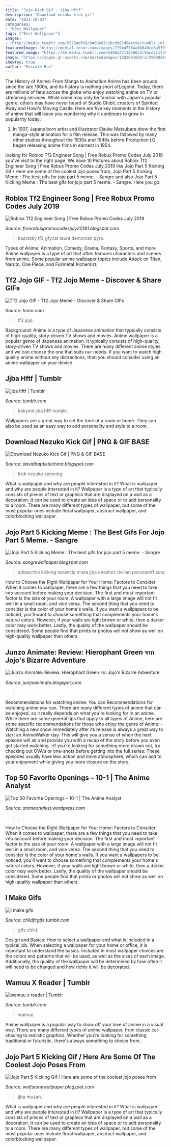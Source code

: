 ```yaml
---
title: "Jojo Kick Gif - Jjba Hftf"
description: "Download nezuko kick gif"
date: "2021-10-03"
categories:
- "Best Wallpaper"
tags: ["Best Wallpaper"]
images:
- "http://media.tumblr.com/5573a0f89c9408687c2bcd867d94ec9e/tumblr_inline_mxhic4exbQ1res3s4.gif"
featuredImage: "https://media1.tenor.com/images/779bd7584a08849ce8a5791a28c66cc9/tenor.gif?itemid=16271506"
featured_image: "https://66.media.tumblr.com/b408a27138360c2c9acd2c12a5a34052/tumblr_inline_pgsrftkN9N1w30r6l_250.gifv"
image: "https://images.gr-assets.com/hostedimages/1582681692ra/29020263.gif"
ShowToc: true
author: "Pascale Rau"
---
```



The History of Anime: From Manga to Animation
Anime has been around since the late 1800s, and its history is nothing short ofLegend. Today, there are millions of fans across the globe who enjoy watching anime on TV or streaming services. While some may only be familiar with Japan's popular genre, others may have never heard of Studio Ghibli, creators of Spirited Away and Howl's Moving Castle. Here are five key moments in the history of anime that will leave you wondering why it continues to grow in popularity today:
1) In 1907, Japans born artist and illustrator Eisuke Matsubara drew the first manga-style animation for a film release. This was followed by many other studios throughout the 1930s and 1940s before Production I.G began releasing anime films in earnest in 1954.

	

		
looking for Roblox Tf2 Engineer Song | Free Robux Promo Codes July 2019 you've visit to the right page. We have 10 Pictures about Roblox Tf2 Engineer Song | Free Robux Promo Codes July 2019 like Jojo Part 5 Kicking Gif / Here are some of the coolest jojo poses from, Jojo Part 5 Kicking Meme : The best gifs for jojo part 5 meme. - Sangre and also Jojo Part 5 Kicking Meme : The best gifs for jojo part 5 meme. - Sangre. Here you go:
		
    
## Roblox Tf2 Engineer Song | Free Robux Promo Codes July 2019

<img loading=lazy src="https://thumbs.gfycat.com/EveryWhoppingEquine-size_restricted.gif" onerror="this.onerror=null;this.src='https://tse2.mm.bing.net/th?id=OIP.rW0SaDLqE9hEpAmYOcPbfwHaER&amp;pid=15.1';" alt="Roblox Tf2 Engineer Song | Free Robux Promo Codes July 2019">

_Source: freerobuxpromocodesjuly20191.blogspot.com_

>kazotsky tf2 gfycat taunt demoman pyro. 

	

Types of Anime: Animation, Comedy, Drama, Fantasy, Sports, and more
Anime wallpaper is a type of art that often features characters and scenes from anime. Some popular anime wallpaper topics include Attack on Titan, Naruto, One Piece, and Fullmetal Alchemist.

    
## Tf2 Jojo GIF - Tf2 Jojo Meme - Discover &amp; Share GIFs

<img loading=lazy src="https://media1.tenor.com/images/779bd7584a08849ce8a5791a28c66cc9/tenor.gif?itemid=16271506" onerror="this.onerror=null;this.src='https://tse2.mm.bing.net/th?id=OIP.d5vXWEoIhJzopXkaKMZsyQHaDv&amp;pid=15.1';" alt="Tf2 Jojo GIF - Tf2 Jojo Meme - Discover &amp; Share GIFs">

_Source: tenor.com_

>tf2 jojo. 

	

Background: Anime is a type of Japanese animation that typically consists of high-quality, story-driven TV shows and movies.
Anime wallpaper is a popular genre of Japanese animation. It typically consists of high-quality, story-driven TV shows and movies. There are many different anime styles and we can choose the one that suits our needs. If you want to watch high quality anime without any distractions, then you should consider using an anime wallpaper on your device.

    
## Jjba Hftf | Tumblr

<img loading=lazy src="https://66.media.tumblr.com/b408a27138360c2c9acd2c12a5a34052/tumblr_inline_pgsrftkN9N1w30r6l_250.gifv" onerror="this.onerror=null;this.src='https://tse1.mm.bing.net/th?id=OIP.8Kv8ZZ6THFuYCMpyuLhz-gHaIu&amp;pid=15.1';" alt="jjba hftf | Tumblr">

_Source: tumblr.com_

>kakyoin jjba hftf noriaki. 

	

Wallpapers are a great way to set the tone of a room or home. They can also be used as an easy way to add personality and style to a room.

    
## Download Nezuko Kick Gif | PNG &amp; GIF BASE

<img loading=lazy src="https://i.kym-cdn.com/photos/images/original/001/053/707/042.gif" onerror="this.onerror=null;this.src='https://tse4.mm.bing.net/th?id=OIP.TXJj0_OkncUmRBmHUgCehwHaEK&amp;pid=15.1';" alt="Download Nezuko Kick Gif | PNG &amp; GIF BASE">

_Source: davidbaptistechirot.blogspot.com_

>kick nezuko spinning. 

	

What is wallpaper and why are people interested in it?
What is wallpaper and why are people interested in it?
Wallpaper is a type of art that typically consists of pieces of text or graphics that are displayed on a wall as a decoration. It can be used to create an idea of space or to add personality to a room. There are many different types of wallpaper, but some of the most popular ones include floral wallpaper, abstract wallpaper, and colorblocking wallpaper.

    
## Jojo Part 5 Kicking Meme : The Best Gifs For Jojo Part 5 Meme. - Sangre

<img loading=lazy src="https://i.ytimg.com/vi/rOy5lMGTjdg/maxresdefault.jpg" onerror="this.onerror=null;this.src='https://tse4.mm.bing.net/th?id=OIP.LM8hmNpRO86ewtb_5iZA6QHaEK&amp;pid=15.1';" alt="Jojo Part 5 Kicking Meme : The best gifs for jojo part 5 meme. - Sangre">

_Source: sangrewallpaper.blogspot.com_

>abbacchio kicking narancia mista jjba oneshot civilian porunareff acts. 

	

How to Choose the Right Wallpaper for Your Home: Factors to Consider
When it comes to wallpaper, there are a few things that you need to take into account before making your decision. The first and most important factor is the size of your room. A wallpaper with a large image will not fit well in a small room, and vice versa. 
The second thing that you need to consider is the color of your home's walls. If you want a wallpapers to be noticed, you'll want to choose something that complements your home's natural colors. However, if your walls are light brown or white, then a darker color may work better. 
Lastly, the quality of the wallpaper should be considered. Some people find that prints or photos will not show as well on high-quality wallpaper than others.

    
## Junzo Animate: Review: Hierophant Green จาก Jojo&#039;s Bizarre Adventure

<img loading=lazy src="https://3.bp.blogspot.com/_DFXUan3BCls/TKnq2R01bSI/AAAAAAAAALE/lIZnpU7cL8Q/s1600/Jojo_Bizzare_Hierophant_AnimeM.gif" onerror="this.onerror=null;this.src='https://tse2.mm.bing.net/th?id=OIP.DuhcQA9ieiIT4qfjsy5MDAAAAA&amp;pid=15.1';" alt="Junzo Animate: Review: Hierophant Green จาก Jojo&#039;s Bizarre Adventure">

_Source: junzoanimate.blogspot.com_

>. 

	

Recommendations for watching anime: You can
Recommendations for watching anime you can. There are many different types of anime that can be enjoyed, so it really depends on what you're looking for in an anime. While there are some general tips that apply to all types of Anime, here are some specific recommendations for those who enjoy the genre of Anime: 
-Watching a new show immediately after its release is always a great way to start an AnimeWalker day. This will give you a sense of when the next episode will air and provide you with a recap of the story before you even get started watching. 
-If you're looking for something more drawn out, try checking out OVA's or one-shots before getting into the full series. These episodes usually have less action and more atmosphere, which can add to your enjoyment while giving you more closure on the story.

    
## Top 50 Favorite Openings – 10-1 | The Anime Analyst

<img loading=lazy src="https://animeanalyst.files.wordpress.com/2016/05/giphy1.gif?w=479" onerror="this.onerror=null;this.src='https://tse1.mm.bing.net/th?id=OIP.14P8zA0fIRjM8XKsyLjCVQHaEK&amp;pid=15.1';" alt="Top 50 Favorite Openings – 10-1 | The Anime Analyst">

_Source: animeanalyst.wordpress.com_

>. 

	

How to Choose the Right Wallpaper for Your Home: Factors to Consider
When it comes to wallpaper, there are a few things that you need to take into account before making your decision. The first and most important factor is the size of your room. A wallpaper with a large image will not fit well in a small room, and vice versa. 
The second thing that you need to consider is the color of your home's walls. If you want a wallpapers to be noticed, you'll want to choose something that complements your home's natural colors. However, if your walls are light brown or white, then a darker color may work better. 
Lastly, the quality of the wallpaper should be considered. Some people find that prints or photos will not show as well on high-quality wallpaper than others.

    
## I Make Gifs

<img loading=lazy src="http://media.tumblr.com/5573a0f89c9408687c2bcd867d94ec9e/tumblr_inline_mxhic4exbQ1res3s4.gif" onerror="this.onerror=null;this.src='https://tse2.mm.bing.net/th?id=OIP.jFT2iCmragKm06UQvWLIGwHaMF&amp;pid=15.1';" alt="I make gifs">

_Source: childfcgifs.tumblr.com_

>gifs child. 

	

Design and Basics: How to select a wallpaper and what is included in a typical job.
When selecting a wallpaper for your home or office, it is important to understand the basics. Included in most wallpaper choices are the colors and patterns that will be used, as well as the sizes of each image. Additionally, the quality of the wallpaper will be determined by how often it will need to be changed and how richly it will be decorated.

    
## Wamuu X Reader | Tumblr

<img loading=lazy src="https://66.media.tumblr.com/f7ca80157eb3d07bff68ff5871097889/7e450c2de03fee78-e1/s400x600/d057480f4a147bb2b6e49408dfefd121d96de45b.gifv" onerror="this.onerror=null;this.src='https://tse3.mm.bing.net/th?id=OIP.2tuqaUkUiVUBopIqP6UktQAAAA&amp;pid=15.1';" alt="wamuu x reader | Tumblr">

_Source: tumblr.com_

>wamuu. 

	

Anime wallpaper is a popular way to show off your love of anime in a visual way. There are many different types of anime wallpaper, from classic cel-shading to realistic graphics. Whether you're looking for something traditional or futuristic, there's always something to choice from.

    
## Jojo Part 5 Kicking Gif / Here Are Some Of The Coolest Jojo Poses From

<img loading=lazy src="https://images.gr-assets.com/hostedimages/1582681692ra/29020263.gif" onerror="this.onerror=null;this.src='https://tse4.mm.bing.net/th?id=OIP.Ckhk9TS2GQ0GckDNx7Iq5QHaEK&amp;pid=15.1';" alt="Jojo Part 5 Kicking Gif / Here are some of the coolest jojo poses from">

_Source: wolfstonewallpaper.blogspot.com_

>jjba muzan. 

	

What is wallpaper and why are people interested in it?
What is wallpaper and why are people interested in it?
Wallpaper is a type of art that typically consists of pieces of text or graphics that are displayed on a wall as a decoration. It can be used to create an idea of space or to add personality to a room. There are many different types of wallpaper, but some of the most popular ones include floral wallpaper, abstract wallpaper, and colorblocking wallpaper.

